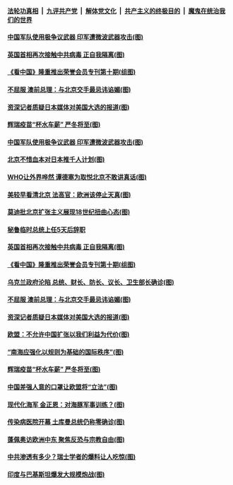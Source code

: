 

####  [法轮功真相](../../../../basic/blob/master/README.md?t=11161002) &nbsp;|&nbsp; [九评共产党](../../../../9ping.md/blob/master/README.md?t=11161002) &nbsp;|&nbsp; [解体党文化](../../../../jtdwh.md/blob/master/README.md?t=11161002)  &nbsp;|&nbsp; [共产主义的终极目的](../../../../gczydzjmd.md/blob/master/README.md?t=11161002) &nbsp;|&nbsp; [魔鬼在统治我们的世界](../../../../mgztzwmdsj.md/blob/master/README.md?t=11161002) 

#### [中国军队使用极争议武器 印军遭微波武器攻击(图)](../pages/p9/952670.md?t=11161002) 

#### [英国首相再次接触中共病毒 正自我隔离(图)](../pages/p9/952695.md?t=11161002) 

#### [《看中国》隆重推出荣誉会员专刊第十期(组图)](../pages/p9/952626.md?t=11161002) 

#### [不屈服 澳前总理：与北京交手最忌讳谄媚(图)](../pages/p9/952564.md?t=11161002) 

#### [资深记者质疑日本媒体对美国大选的报道(图)](../pages/p9/952515.md?t=11161002) 

#### [辉瑞疫苗“杯水车薪” 严冬将至(图)](../pages/p9/952616.md?t=11161002) 

#### [中国军队使用极争议武器 印军遭微波武器攻击(图)](../pages/p9/952670.md?t=11161002) 

#### [北京不惜血本对日本推千人计划(图)](../pages/p9/952627.md?t=11161002) 

#### [WHO让外界哗然 谭德塞为取悦北京不敢讲真话(图)](../pages/p9/952667.md?t=11161002) 

#### [美较早看清北京 法高官：欧洲该停止天真(图)](../pages/p9/952663.md?t=11161002) 

#### [莫迪批北京扩张主义展现18世纪扭曲心态(图)](../pages/p9/952697.md?t=11161002) 

#### [秘鲁临时总统上任5天后辞职](../pages/p9/952696.md?t=11161002) 

#### [英国首相再次接触中共病毒 正自我隔离(图)](../pages/p9/952695.md?t=11161002) 

#### [《看中国》隆重推出荣誉会员专刊第十期(组图)](../pages/p9/952626.md?t=11161002) 

#### [乌克兰政府沦陷 总统、财长、防长、议长、卫生部长确诊(图)](../pages/p9/952642.md?t=11161002) 

#### [不屈服 澳前总理：与北京交手最忌讳谄媚(图)](../pages/p9/952564.md?t=11161002) 

#### [资深记者质疑日本媒体对美国大选的报道(图)](../pages/p9/952515.md?t=11161002) 

#### [欧盟：不允许中国扩张以我们利益为代价(图)](../pages/p9/952618.md?t=11161002) 

#### [“南海应强化以规则为基础的国际秩序”(图)](../pages/p9/952617.md?t=11161002) 

#### [辉瑞疫苗“杯水车薪” 严冬将至(图)](../pages/p9/952616.md?t=11161002) 

#### [中国差强人意的口罩让欧盟将“立法”(图)](../pages/p9/952611.md?t=11161002) 

#### [现代化海军 金正恩：对海豚军事训练？(图)](../pages/p9/952563.md?t=11161002) 

#### [传染病医院开幕 土库曼总统仍称零确诊(图)](../pages/p9/952601.md?t=11161002) 

#### [蓬佩奥访欧洲中东 聚焦反恐与宗教自由(图)](../pages/p9/952600.md?t=11161002) 

#### [中共渗透有多少？瑞士学者的爆料让人吃惊(图)](../pages/p9/952438.md?t=11161002) 

#### [印度与巴基斯坦爆发大规模炮战(图)](../pages/p9/952509.md?t=11161002) 

